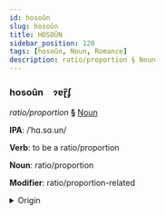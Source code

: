```yaml
---
id: hosoûn
slug: hosoûn
title: HOSOÛN
sidebar_position: 120
tags: [hosoûn, Noun, Romance]
description: ratio/proportion § Noun
---
```


### hosoûn&emsp;<span kind="abugida">ɂɐɽ̃ʄ</span>

*ratio/proportion* **§** [Noun](../../tags/Noun)

**IPA**: /ˈhɑ.sɑ.un/

**Verb**: to be a ratio/proportion

**Noun**: ratio/proportion

**Modifier**: ratio/proportion-related

<details>
    <summary>Origin</summary>
    Portuguese razão [haˈzɐ̃ʊ̯̃]<br/>
    <em>Romance Language Family</em>
</details>